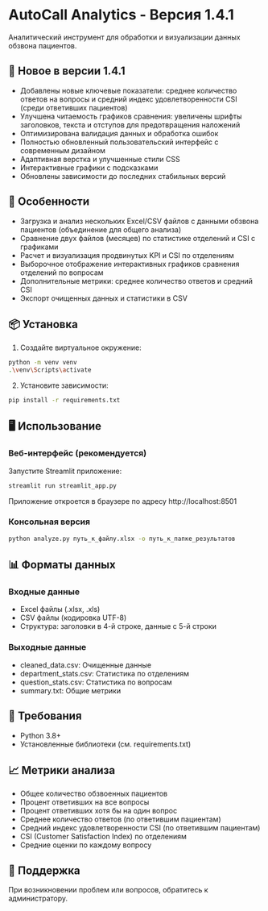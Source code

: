 # AutoCall Analytics - Версия 1.4.1

Аналитический инструмент для обработки и визуализации данных обзвона пациентов.

## 🌟 Новое в версии 1.4.1

- Добавлены новые ключевые показатели: среднее количество ответов на вопросы и средний индекс удовлетворенности CSI (среди ответивших пациентов)
- Улучшена читаемость графиков сравнения: увеличены шрифты заголовков, текста и отступов для предотвращения наложений
- Оптимизирована валидация данных и обработка ошибок
- Полностью обновленный пользовательский интерфейс с современным дизайном
- Адаптивная верстка и улучшенные стили CSS
- Интерактивные графики с подсказками
- Обновлены зависимости до последних стабильных версий

## 🚀 Особенности

- Загрузка и анализ нескольких Excel/CSV файлов с данными обзвона пациентов (объединение для общего анализа)
- Сравнение двух файлов (месяцев) по статистике отделений и CSI с графиками
- Расчет и визуализация продвинутых KPI и CSI по отделениям
- Выборочное отображение интерактивных графиков сравнения отделений по вопросам
- Дополнительные метрики: среднее количество ответов и средний CSI
- Экспорт очищенных данных и статистики в CSV

## 📦 Установка

1. Создайте виртуальное окружение:
```bash
python -m venv venv
.\venv\Scripts\activate
```

2. Установите зависимости:
```bash
pip install -r requirements.txt
```

## 🖥️ Использование

### Веб-интерфейс (рекомендуется)

Запустите Streamlit приложение:
```bash
streamlit run streamlit_app.py
```

Приложение откроется в браузере по адресу http://localhost:8501

### Консольная версия

```bash
python analyze.py путь_к_файлу.xlsx -o путь_к_папке_результатов
```

## 📊 Форматы данных

### Входные данные
- Excel файлы (.xlsx, .xls)
- CSV файлы (кодировка UTF-8)
- Структура: заголовки в 4-й строке, данные с 5-й строки

### Выходные данные
- cleaned_data.csv: Очищенные данные
- department_stats.csv: Статистика по отделениям
- question_stats.csv: Статистика по вопросам
- summary.txt: Общие метрики

## 🔧 Требования

- Python 3.8+
- Установленные библиотеки (см. requirements.txt)

## 📈 Метрики анализа

- Общее количество обзвоенных пациентов
- Процент ответивших на все вопросы
- Процент ответивших хотя бы на один вопрос
- Среднее количество ответов (по ответившим пациентам)
- Средний индекс удовлетворенности CSI (по ответившим пациентам)
- CSI (Customer Satisfaction Index) по отделениям
- Средние оценки по каждому вопросу

## 👥 Поддержка

При возникновении проблем или вопросов, обратитесь к администратору.
